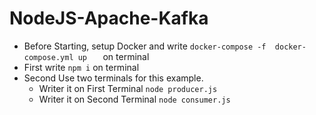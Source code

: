 # NodeJS-Apache-Kafka
- Before Starting, setup Docker and write `docker-compose -f  docker-compose.yml up   ` on terminal 
- First write  `npm i`  on terminal
- Second Use two terminals for this example.
   - Writer it on First Terminal      `node producer.js`
   - Writer it on Second Terminal     `node consumer.js`

